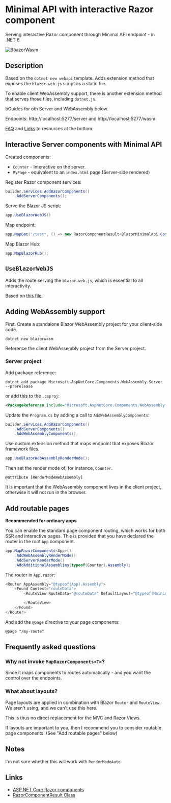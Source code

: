 # Minimal API with interactive Razor component

Serving interactive Razor component through Minimal API endpoint - in .NET 8.

![BöazorWasm](https://github.com/marinasundstrom/BlazorMinimalApiTest/assets/919580/697ddb62-9a1a-40bb-b97c-882b95875b99)

## Description

Based on the ``dotnet new webapi`` template. Adds extension method that exposes the ``blazor.web.js`` script as a static file.

To enable client WebAssembly support, there is another extension method that serves those files, including ``dotnet.js``.

bGuides for oth Server and WebAssembly below.

Endpoints: http://localhost:5277/server and http://localhost:5277/wasm

[FAQ](#frequently-asked-questions) and [Links](#links) to resources at the bottom.

## Interactive Server components with Minimal API

Created components:

* ``Counter`` - Interactive on the server.
* ``MyPage`` - equivalent to an ``index.html`` page (Server-side rendered)

Register Razor component services:

```cs
builder.Services.AddRazorComponents()
    .AddServerComponents();
```

Serve the Blazor JS script:

```cs 
app.UseBlazorWebJS()
```

Map endpoint:

```cs
app.MapGet("/test", () => new RazorComponentResult<BlazorMinimalApi.Components.MyPage>());
```

Map Blazor Hub:

```cs
app.MapBlazorHub();
```

## ``UseBlazorWebJS``

Adds the route serving the ``blazor.web.js``, which is essential to all interactivity.

Based on [this file](https://github.com/dotnet/aspnetcore/blob/e6c7c01bce4fce79bf5bc84098ea8d347ef358cc/src/Components/Endpoints/src/Builder/RazorComponentsEndpointRouteBuilderExtensions.cs#L28).

## Adding WebAssembly support

First. Create a standalone Blazor WebAssembly project for your client-side code.

```
dotnet new blazorwasm
``````

Reference the client WebAssembly project from the Server project.

### Server project

Add package reference:

``````
dotnet add package Microsoft.AspNetCore.Components.WebAssembly.Server --prerelease
``````

or add this to the ``.csproj``:

```xml
<PackageReference Include="Microsoft.AspNetCore.Components.WebAssembly.Server" Version="8.0.0-rc.1.*" />
```

Update the ``Program.cs`` by adding a call to ``AddWebAssemblyComponents``:

```cs
builder.Services.AddRazorComponents()
    .AddServerComponents()
    .AddWebAssemblyComponents();
```

Use custom extension method that maps endpoint that exposes Blazor framework files.

```cs
app.UseBlazorWebAssemblyRenderMode();
```

Then set the render mode of, for instance, ``Counter``.

```razor
@attribute [RenderModeWebAssembly]
```

It is important that the WebAssembly component lives in the client project, otherwise it will not run in the browser.


## Add routable pages

**Recommended for ordinary apps**

You can enable the standard page component routing, which works for both SSR and interactive pages. This is provided that you have declared the router in the root ``App`` component.

```cs
app.MapRazorComponents<App>()
    .AddWebAssemblyRenderMode()
    .AddServerRenderMode()
    .AddAdditionalAssemblies(typeof(Counter).Assembly);
```

The router in ``App.razor``:

```cs
<Router AppAssembly="@typeof(App).Assembly">
    <Found Context="routeData">
        <RouteView RouteData="@routeData" DefaultLayout="@typeof(MainLayout)">

        </RouteView>
    </Found>
</Router>
```

And add the ``@page`` directive to your page components:

```razor
@page "/my-route"
```

## Frequently asked questions

### Why not invoke ``MapRazorComponents<T>``?

Since it maps components to routes automatically - and you want the control over the endpoints.

### What about layouts?

Page layouts are applied in combination with Blazor ``Router`` and ``RouteView``. We aren't using, and  we can't use this here.

This is thus no direct replacement for the MVC and Razor Views.

If layouts are important to you, then I recommend you to consider routable page components. (See "Add routable pages" below)

## Notes

I'm not sure whether this will work with ``RenderModeAuto``.

## Links

* [ASP.NET Core Razor components](https://learn.microsoft.com/en-us/aspnet/core/blazor/components/?view=aspnetcore-7.0)
* [RazorComponentResult Class](https://learn.microsoft.com/en-us/dotnet/api/microsoft.aspnetcore.components.endpoints.razorcomponentresult?view=aspnetcore-8.0)
